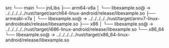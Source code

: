 src
└── main
    └── jniLibs
        ├── arm64-v8a
        │   └── libexample.so@ -> ../../../../../rust/target/aarch64-linux-android/release/libexample.so
        ├── armeabi-v7a
        │   └── libexample.so@ -> ../../../../../rust/target/armv7-linux-androideabi/release/libexample.so
        ├── x86
        │   └── libexample.so@ -> ../../../../../rust/target/i686-linux-android/release/libexample.so
        └── x86_64
            └── libexample.so@ -> ../../../../../rust/target/x86_64-linux-android/release/libexample.so